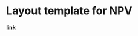 <h1>Layout template for NPV</h1>
<a href="https://parshencev.github.io/npv/"><strong>link</strong></a>
